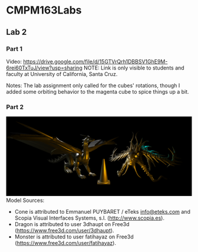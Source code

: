 # CMPM163Labs

## Lab 2
### Part 1
Video: https://drive.google.com/file/d/15GTVrQrh1DBBSV1GhE9M-6rei60TxTuJ/view?usp=sharing
NOTE: Link is only visible to students and faculty at University of California, Santa Cruz.

Notes: The lab assignment only called for the cubes' rotations, though I added some orbiting behavior to the magenta cube to spice things up a bit.

### Part 2
![Lab 2, Part 2 Render](lab2/l2p2render.PNG)
Model Sources:
- Cone is attributed to Emmanuel PUYBARET / eTeks <info@eteks.com> and Scopia Visual Interfaces Systems, s.l. (http://www.scopia.es).
- Dragon is attributed to user 3dhaupt on Free3d (https://www.free3d.com/user/3dhaupt).
- Monster is attributed to user fatihayaz on Free3d (https://www.free3d.com/user/fatihayaz).

